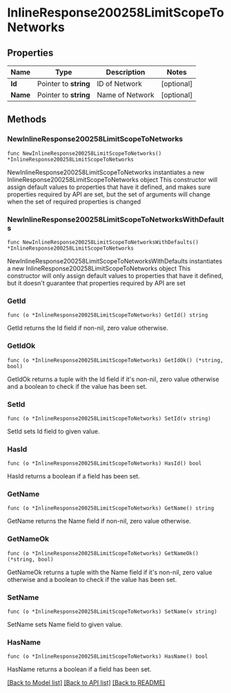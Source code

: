 # InlineResponse200258LimitScopeToNetworks

## Properties

Name | Type | Description | Notes
------------ | ------------- | ------------- | -------------
**Id** | Pointer to **string** | ID of Network | [optional] 
**Name** | Pointer to **string** | Name of Network | [optional] 

## Methods

### NewInlineResponse200258LimitScopeToNetworks

`func NewInlineResponse200258LimitScopeToNetworks() *InlineResponse200258LimitScopeToNetworks`

NewInlineResponse200258LimitScopeToNetworks instantiates a new InlineResponse200258LimitScopeToNetworks object
This constructor will assign default values to properties that have it defined,
and makes sure properties required by API are set, but the set of arguments
will change when the set of required properties is changed

### NewInlineResponse200258LimitScopeToNetworksWithDefaults

`func NewInlineResponse200258LimitScopeToNetworksWithDefaults() *InlineResponse200258LimitScopeToNetworks`

NewInlineResponse200258LimitScopeToNetworksWithDefaults instantiates a new InlineResponse200258LimitScopeToNetworks object
This constructor will only assign default values to properties that have it defined,
but it doesn't guarantee that properties required by API are set

### GetId

`func (o *InlineResponse200258LimitScopeToNetworks) GetId() string`

GetId returns the Id field if non-nil, zero value otherwise.

### GetIdOk

`func (o *InlineResponse200258LimitScopeToNetworks) GetIdOk() (*string, bool)`

GetIdOk returns a tuple with the Id field if it's non-nil, zero value otherwise
and a boolean to check if the value has been set.

### SetId

`func (o *InlineResponse200258LimitScopeToNetworks) SetId(v string)`

SetId sets Id field to given value.

### HasId

`func (o *InlineResponse200258LimitScopeToNetworks) HasId() bool`

HasId returns a boolean if a field has been set.

### GetName

`func (o *InlineResponse200258LimitScopeToNetworks) GetName() string`

GetName returns the Name field if non-nil, zero value otherwise.

### GetNameOk

`func (o *InlineResponse200258LimitScopeToNetworks) GetNameOk() (*string, bool)`

GetNameOk returns a tuple with the Name field if it's non-nil, zero value otherwise
and a boolean to check if the value has been set.

### SetName

`func (o *InlineResponse200258LimitScopeToNetworks) SetName(v string)`

SetName sets Name field to given value.

### HasName

`func (o *InlineResponse200258LimitScopeToNetworks) HasName() bool`

HasName returns a boolean if a field has been set.


[[Back to Model list]](../README.md#documentation-for-models) [[Back to API list]](../README.md#documentation-for-api-endpoints) [[Back to README]](../README.md)


